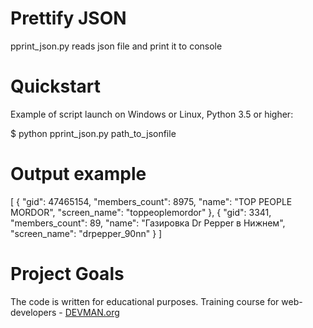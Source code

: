 # Prettify JSON

pprint_json.py reads json file and print it to console

# Quickstart

Example of script launch on Windows or Linux, Python 3.5 or higher:

$ python pprint_json.py path_to_jsonfile

# Output example

[
   {
      "gid": 47465154,
      "members_count": 8975,
      "name": "TOP PEOPLE MORDOR",
      "screen_name": "toppeoplemordor"
   },
   {
      "gid": 3341,
      "members_count": 89,
      "name": "Газировка Dr Pepper в Нижнем",
      "screen_name": "drpepper_90nn"
   }
]

# Project Goals

The code is written for educational purposes. Training course for web-developers - [DEVMAN.org](https://devman.org)
